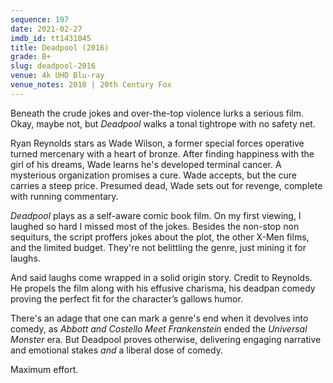 ```yaml
---
sequence: 197
date: 2021-02-27
imdb_id: tt1431045
title: Deadpool (2016)
grade: B+
slug: deadpool-2016
venue: 4k UHD Blu-ray
venue_notes: 2018 | 20th Century Fox
---
```


Beneath the crude jokes and over-the-top violence lurks a serious film. Okay, maybe not, but _Deadpool_ walks a tonal tightrope with no safety net.

<!-- end -->

Ryan Reynolds stars as Wade Wilson, a former special forces operative turned mercenary with a heart of bronze. After finding happiness with the girl of his dreams, Wade learns he's developed terminal cancer. A mysterious organization promises a cure. Wade accepts, but the cure carries a steep price. Presumed dead, Wade sets out for revenge, complete with running commentary.

_Deadpool_ plays as a self-aware comic book film. On my first viewing, I laughed so hard I missed most of the jokes. Besides the non-stop non sequiturs, the script proffers jokes about the plot, the other X-Men films, and the limited budget. They're not belittling the genre, just mining it for laughs.

And said laughs come wrapped in a solid origin story. Credit to Reynolds. He propels the film along with his effusive charisma, his deadpan comedy proving the perfect fit for the character’s gallows humor.

There's an adage that one can mark a genre's end when it devolves into comedy, as <span data-imdb-id="tt0040068">_Abbott and Costello Meet Frankenstein_</span> ended the _Universal Monster_ era. But Deadpool proves otherwise, delivering engaging narrative and emotional stakes _and_ a liberal dose of comedy.

Maximum effort.
